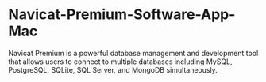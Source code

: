 # Navicat-Premium-Software-App-Mac
Navicat Premium is a powerful database management and development tool that allows users to connect to multiple databases including MySQL, PostgreSQL, SQLite, SQL Server, and MongoDB simultaneously.
